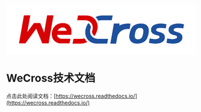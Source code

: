 ![](./docs/images/menu_logo_wecross.svg)

# WeCross技术文档

点击此处阅读文档：[https://wecross.readthedocs.io/](https://wecross.readthedocs.io/)

